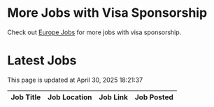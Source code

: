 # More Jobs with Visa Sponsorship

Check out [Europe Jobs](https://github.com/sureshparimi/europejobs#latest-jobs) for more jobs with visa sponsorship.

# Latest Jobs

This page is updated at April 30, 2025 18:21:37

| Job Title | Job Location | Job Link | Job Posted |
| --- | --- | --- | --- |
